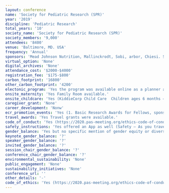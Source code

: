 ```yaml
---
layout: conference 
name: 'Society for Pediatric Research (SPR)'
year: '2019'
discipline: 'Pediatric Research'
total_years: '10'
society_name: 'Society for Pediatric Research (SPR)'
society_members: '9,000'
attendees: '8400'
venue: 'Baltimore, MD. USA'
frequency: 'Annual'
sponsors: 'Mead Johnson Nutrition, Mallinckrodt, Sobi, arbor, Chiesi. Stanford Children’s Health, Abbott, endo pharmaceuticals, clementia, medela, Cincinnati Children’s. Nationwide Children’s. UCSF Benioff Children’s Hospital, Seattle Children’s. Vanderbilt University department of Pediatrics, Pfizer, Children’s Hospital of Philadelphia, Children’s Healthcare of Atlanta, Connecticut Children’s Medical Center, Johns Hopkins Medicine, New York Presbyterian Kids, Penn State Health, Ann & Robert H.Lurie Children’s Hospital of Chicago, Lilly, Children’s Mercy Kansas City, SANDOZ a Novartis Division, SickKids the hospital for sick children, UPMC children’s hospital of Pittsburgh, ascendis pharma, Pediatric Research, abbvie, FluMist Quadrivalent, Medical College of Wisconsin, Yale New Haven Health, Health University of Utah'
virtual_option: 'None'
digital_archives: 'None'
attendance_cost: '$2000-$4000'
registration_fee: '$175-$800'
carbon_footprint: '16800'
other_carbon_footprint: '4200'
electonic_program: 'Yes the program was available online as a planner and a .pdf file.'
onsite_maternity: 'Yes Family Room available.'
onsite_childcare: 'Yes (KiddieCorp Child Care  Children ages 6 months – 12 years  Thank you for your interest in the Pediatric Academic Societies children’s program staffed by KiddieCorp, provider of high-quality childcare at pediatric conventions, trade shows and special events for over 31 years. KiddieCorp engages your children in a program they love while giving you critical peace of mind so you can make the most of the event!  ACTIVITIES Age-appropriate activities include daily themes, arts & crafts, group games, music & movement, board games, story time, and self-directed play using safe, sturdy equipment that you can feel comfortable with. Snacks and beverages are provided; meals must be supplied by parents or purchased when checking in your child each day.  COMMITMENT KiddieCorp team members are selected according to their integrity, experience, education, enthusiasm, and rapport with kids. In addition to carrying ample liability insurance, their low staff-to-child ratio ensures every child has a comfortable, safe and happy experience.  Child Age — Staff Ratio 6 – 11 months — 1:2 1 – 2 years — 1:3 3 – 5 years — 1:5 6 -12 years — 1:7  Advance registration deadline is March 31. Register early, as availability is limited and handled on a *first-come, first-served basis.)'
caregiver_grant: 'None'
career_development: 'Nonw'
ecr_promotion_events: 'Yes (1. Basic Research Awards for Fellows, sponsored by the Junior SPR Members’ Section  2. Clinical Research Awards for Fellows, sponsored by the Junior SPR Members’ Section 3. ASPN Trainee Research Award  4. APA Trainee Award for Innovation in Pediatric Medical Education)'
travel_awards: 'Yes Travel grants were available.'
code_of_conduct: 'Yes (https://2020.pas-meeting.org/ethics-code-of-conduct/)'
safety_instructions: 'Yes offered an App as well (Safety – As you travel, please be aware of your surroundings and take common sense measures to protect yourself and your personal items. If necessary, PAS or local authorities will share security-related information via the PAS App, announcements, or other channels.)'
gender_balance: 'Yes but no specific mention of gender equity or diversity of conference speakers (SPR values diversity and inclusion within the SPR membership and in pediatric research. There is strong evidence that diversity improves outcomes, so initiatives promoting diversity and inclusion enhance pediatric research as a whole. SPR seeks to increase diversity and inclusion through research, training awards, and active mentoring of young investigators. SPR members are active in researching how child health is affected by disparities in race, ethnicity, socioeconomic status.)'
keynote_gender_balance: '?'
speaker_gender_balance: '?'
invited_gender_balance: '?'
session_chair_gender_balance: '?'
conference_chair_gender_balance: '?'
environmental_sustainability: 'None'
public_engagement: 'None'
sustainability_initiatives: 'None'
conference_url: ''
other_details: '-'
code_of_ethics: 'Yes (https://2020.pas-meeting.org/ethics-code-of-conduct/)'
---
```

